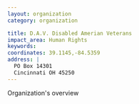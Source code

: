 ```yaml
---
layout: organization
category: organization

title: D.A.V. Disabled Amerian Veterans
impact_area: Human Rights
keywords: 
coordinates: 39.1145,-84.5359
address: |
  PO Box 14301
  Cincinnati OH 45250
---
```

Organization's overview

